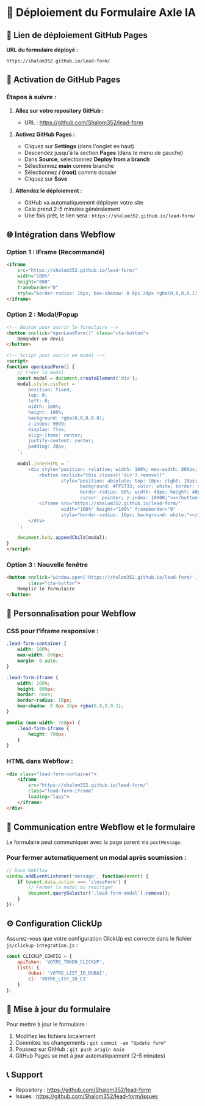 # 🚀 Déploiement du Formulaire Axle IA

## 📍 Lien de déploiement GitHub Pages

**URL du formulaire déployé :** 
```
https://shalom352.github.io/lead-form/
```

## 🔧 Activation de GitHub Pages

### Étapes à suivre :

1. **Allez sur votre repository GitHub :**
   - URL : https://github.com/Shalom352/lead-form

2. **Activez GitHub Pages :**
   - Cliquez sur **Settings** (dans l'onglet en haut)
   - Descendez jusqu'à la section **Pages** (dans le menu de gauche)
   - Dans **Source**, sélectionnez **Deploy from a branch**
   - Sélectionnez **main** comme branche
   - Sélectionnez **/ (root)** comme dossier
   - Cliquez sur **Save**

3. **Attendez le déploiement :**
   - GitHub va automatiquement déployer votre site
   - Cela prend 2-5 minutes généralement
   - Une fois prêt, le lien sera : `https://shalom352.github.io/lead-form/`

## 🌐 Intégration dans Webflow

### Option 1 : IFrame (Recommandé)
```html
<iframe 
    src="https://shalom352.github.io/lead-form/" 
    width="100%" 
    height="800" 
    frameborder="0"
    style="border-radius: 16px; box-shadow: 0 8px 24px rgba(0,0,0,0.1);">
</iframe>
```

### Option 2 : Modal/Popup
```html
<!-- Bouton pour ouvrir le formulaire -->
<button onclick="openLeadForm()" class="cta-button">
    Demander un devis
</button>

<!-- Script pour ouvrir en modal -->
<script>
function openLeadForm() {
    // Créer la modal
    const modal = document.createElement('div');
    modal.style.cssText = `
        position: fixed;
        top: 0;
        left: 0;
        width: 100%;
        height: 100%;
        background: rgba(0,0,0,0.8);
        z-index: 9999;
        display: flex;
        align-items: center;
        justify-content: center;
        padding: 20px;
    `;
    
    modal.innerHTML = `
        <div style="position: relative; width: 100%; max-width: 800px; height: 90vh;">
            <button onclick="this.closest('div').remove()" 
                    style="position: absolute; top: 10px; right: 10px; 
                           background: #FF5733; color: white; border: none; 
                           border-radius: 50%; width: 40px; height: 40px; 
                           cursor: pointer; z-index: 10000;">✕</button>
            <iframe src="https://shalom352.github.io/lead-form/" 
                    width="100%" height="100%" frameborder="0"
                    style="border-radius: 16px; background: white;"></iframe>
        </div>
    `;
    
    document.body.appendChild(modal);
}
</script>
```

### Option 3 : Nouvelle fenêtre
```html
<button onclick="window.open('https://shalom352.github.io/lead-form/', '_blank', 'width=900,height=800')" 
        class="cta-button">
    Remplir le formulaire
</button>
```

## 🎨 Personnalisation pour Webflow

### CSS pour l'iframe responsive :
```css
.lead-form-container {
    width: 100%;
    max-width: 800px;
    margin: 0 auto;
}

.lead-form-iframe {
    width: 100%;
    height: 800px;
    border: none;
    border-radius: 16px;
    box-shadow: 0 8px 24px rgba(0,0,0,0.1);
}

@media (max-width: 768px) {
    .lead-form-iframe {
        height: 700px;
    }
}
```

### HTML dans Webflow :
```html
<div class="lead-form-container">
    <iframe 
        src="https://shalom352.github.io/lead-form/" 
        class="lead-form-iframe"
        loading="lazy">
    </iframe>
</div>
```

## 🔄 Communication entre Webflow et le formulaire

Le formulaire peut communiquer avec la page parent via `postMessage`. 

### Pour fermer automatiquement un modal après soumission :
```javascript
// Dans Webflow
window.addEventListener('message', function(event) {
    if (event.data.action === 'closeForm') {
        // Fermer la modal ou rediriger
        document.querySelector('.lead-form-modal').remove();
    }
});
```

## ⚙️ Configuration ClickUp

Assurez-vous que votre configuration ClickUp est correcte dans le fichier `js/clickup-integration.js` :

```javascript
const CLICKUP_CONFIG = {
    apiToken: 'VOTRE_TOKEN_CLICKUP',
    lists: {
        dubai: 'VOTRE_LIST_ID_DUBAI',
        ci: 'VOTRE_LIST_ID_CI'
    }
};
```

## 🚀 Mise à jour du formulaire

Pour mettre à jour le formulaire :
1. Modifiez les fichiers localement
2. Commitez les changements : `git commit -am "Update form"`
3. Poussez sur GitHub : `git push origin main`
4. GitHub Pages se met à jour automatiquement (2-5 minutes)

## 📞 Support

- Repository : https://github.com/Shalom352/lead-form
- Issues : https://github.com/Shalom352/lead-form/issues